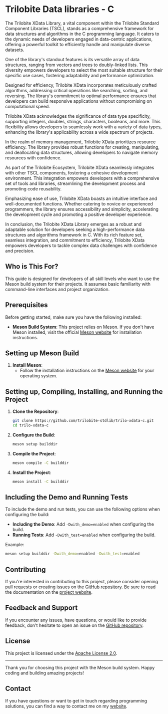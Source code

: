 # Trilobite Data libraries - C

The Trilobite XData Library, a vital component within the Trilobite Standard Component Libraries (TSCL), stands as a comprehensive framework for data structures and algorithms in the C programming language. It caters to the dynamic needs of developers engaged in data-centric applications, offering a powerful toolkit to efficiently handle and manipulate diverse datasets.

One of the library's standout features is its versatile array of data structures, ranging from vectors and trees to doubly-linked lists. This diversity empowers developers to select the most suitable structure for their specific use cases, fostering adaptability and performance optimization.

Designed for efficiency, Trilobite XData incorporates meticulously crafted algorithms, addressing critical operations like searching, sorting, and reversing. The library's commitment to optimal performance ensures that developers can build responsive applications without compromising on computational speed.

Trilobite XData acknowledges the significance of data type specificity, supporting integers, doubles, strings, characters, booleans, and more. This flexibility allows developers to seamlessly work with a variety of data types, enhancing the library's applicability across a wide spectrum of projects.

In the realm of memory management, Trilobite XData prioritizes resource efficiency. The library provides robust functions for creating, manipulating, and deallocating data structures, allowing developers to navigate memory resources with confidence.

As part of the Trilobite Ecosystem, Trilobite XData seamlessly integrates with other TSCL components, fostering a cohesive development environment. This integration empowers developers with a comprehensive set of tools and libraries, streamlining the development process and promoting code reusability.

Emphasizing ease of use, Trilobite XData boasts an intuitive interface and well-documented functions. Whether catering to novice or experienced programmers, the library ensures accessibility and simplicity, accelerating the development cycle and promoting a positive developer experience.

In conclusion, the Trilobite XData Library emerges as a robust and adaptable solution for developers seeking a high-performance data structures and algorithms framework in C. With its rich feature set, seamless integration, and commitment to efficiency, Trilobite XData empowers developers to tackle complex data challenges with confidence and precision.

## Who is This For?

This guide is designed for developers of all skill levels who want to use the Meson build system for their projects. It assumes basic familiarity with command-line interfaces and project organization.

## Prerequisites

Before getting started, make sure you have the following installed:

- **Meson Build System**: This project relies on Meson. If you don't have Meson installed, visit the official [Meson website](https://mesonbuild.com/Getting-meson.html) for installation instructions.

## Setting up Meson Build

1. **Install Meson**:
   - Follow the installation instructions on the [Meson website](https://mesonbuild.com/Getting-meson.html) for your operating system.

## Setting up, Compiling, Installing, and Running the Project

1. **Clone the Repository**:
   ```bash
   git clone https://github.com/trilobite-stdlib/trilo-xdata-c.git
   cd trilo-xdata-c
   ```

2. **Configure the Build**:
   ```bash
   meson setup builddir
   ```

3. **Compile the Project**:
   ```bash
   meson compile -C builddir
   ```

4. **Install the Project**:
   ```bash
   meson install -C builddir
   ```

## Including the Demo and Running Tests

To include the demo and run tests, you can use the following options when configuring the build:

- **Including the Demo**: Add `-Dwith_demo=enabled` when configuring the build.
- **Running Tests**: Add `-Dwith_test=enabled` when configuring the build.

Example:

```bash
meson setup builddir -Dwith_demo=enabled -Dwith_test=enabled
```

## Contributing

If you're interested in contributing to this project, please consider opening pull requests or creating issues on the [GitHub repository](https://github.com/trilobite-stdlib/trilo-xdata-c). Be sure to read the documentation on the [project website](https://trilobite.home.blog).

## Feedback and Support

If you encounter any issues, have questions, or would like to provide feedback, don't hesitate to open an issue on the [GitHub repository](https://github.com/trilobite-stdlib/trilo-xdata-c/issues).

## License

This project is licensed under the [Apache License 2.0](LICENSE).

---

Thank you for choosing this project with the Meson build system. Happy coding and building amazing projects!

## Contact

If you have questions or want to get in touch regarding programming solutions, you can find a way to contact me on my [website](https://trilobite.home.blog/contact/).
